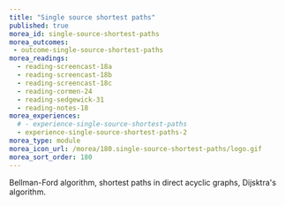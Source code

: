 ```yaml
---
title: "Single source shortest paths"
published: true
morea_id: single-source-shortest-paths
morea_outcomes:
 - outcome-single-source-shortest-paths
morea_readings:
  - reading-screencast-18a
  - reading-screencast-18b
  - reading-screencast-18c
  - reading-cormen-24
  - reading-sedgewick-31
  - reading-notes-18
morea_experiences:
  # - experience-single-source-shortest-paths
  - experience-single-source-shortest-paths-2
morea_type: module
morea_icon_url: /morea/180.single-source-shortest-paths/logo.gif
morea_sort_order: 180
---
```


Bellman-Ford algorithm, shortest paths in direct acyclic graphs, Dijsktra's algorithm.